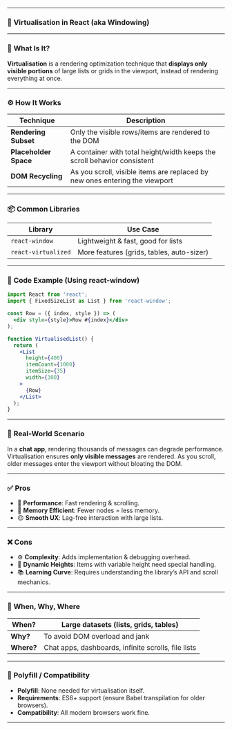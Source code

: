 
---

### 🚀 **Virtualisation in React (aka Windowing)**

---

### 📘 **What Is It?**

**Virtualisation** is a rendering optimization technique that **displays only visible portions** of large lists or grids in the viewport, instead of rendering everything at once.

---

### ⚙️ **How It Works**

| Technique           | Description                                                                 |
|---------------------|-----------------------------------------------------------------------------|
| **Rendering Subset** | Only the visible rows/items are rendered to the DOM                        |
| **Placeholder Space**| A container with total height/width keeps the scroll behavior consistent   |
| **DOM Recycling**   | As you scroll, visible items are replaced by new ones entering the viewport |

---

### 📦 **Common Libraries**

| Library           | Use Case                             |
|-------------------|--------------------------------------|
| `react-window`    | Lightweight & fast, good for lists   |
| `react-virtualized` | More features (grids, tables, auto-sizer) |

---

### 🧪 **Code Example (Using react-window)**

```jsx
import React from 'react';
import { FixedSizeList as List } from 'react-window';

const Row = ({ index, style }) => (
  <div style={style}>Row #{index}</div>
);

function VirtualisedList() {
  return (
    <List
      height={400}
      itemCount={1000}
      itemSize={35}
      width={300}
    >
      {Row}
    </List>
  );
}
```

---

### 💼 **Real-World Scenario**

In a **chat app**, rendering thousands of messages can degrade performance. Virtualisation ensures **only visible messages** are rendered. As you scroll, older messages enter the viewport without bloating the DOM.

---

### ✅ **Pros**

- 🚀 **Performance**: Fast rendering & scrolling.
- 🧠 **Memory Efficient**: Fewer nodes = less memory.
- 😌 **Smooth UX**: Lag-free interaction with large lists.

---

### ❌ **Cons**

- ⚙️ **Complexity**: Adds implementation & debugging overhead.
- 🔄 **Dynamic Heights**: Items with variable height need special handling.
- 📚 **Learning Curve**: Requires understanding the library’s API and scroll mechanics.

---

### 📌 **When, Why, Where**

| **When?** | Large datasets (lists, grids, tables) |
|-----------|----------------------------------------|
| **Why?**  | To avoid DOM overload and jank         |
| **Where?**| Chat apps, dashboards, infinite scrolls, file lists |

---

### 🧩 **Polyfill / Compatibility**

- **Polyfill**: None needed for virtualisation itself.
- **Requirements**: ES6+ support (ensure Babel transpilation for older browsers).
- **Compatibility**: All modern browsers work fine.

---

